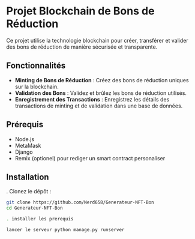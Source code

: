 # Projet Blockchain de Bons de Réduction

Ce projet utilise la technologie blockchain pour créer, transférer et valider des bons de réduction de manière sécurisée et transparente.

## Fonctionnalités

- **Minting de Bons de Réduction** : Créez des bons de réduction uniques sur la blockchain.
- **Validation des Bons** : Validez et brûlez les bons de réduction utilisés.
- **Enregistrement des Transactions** : Enregistrez les détails des transactions de minting et de validation dans une base de données.

## Prérequis

- Node.js
- MetaMask
- Django
- Remix (optionel) pour rediger un smart contract personaliser

## Installation

. Clonez le dépôt :
   ```bash
   git clone https://github.com/Nerd658/Generateur-NFT-Bon
   cd Generateur-NFT-Bon

. installer les prerequis

lancer le serveur python manage.py runserver
